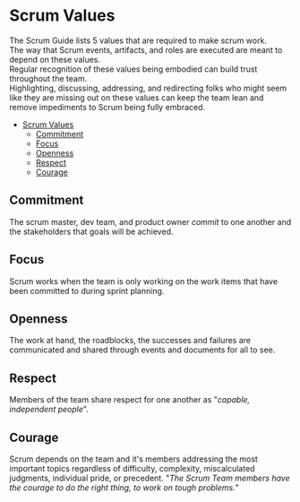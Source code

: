 # Scrum Values

The Scrum Guide lists 5 values that are required to make scrum work.  
The way that Scrum events, artifacts, and roles are executed are meant to depend on these values.  
Regular recognition of these values being embodied can build trust throughout the team.  
Highlighting, discussing, addressing, and redirecting folks who might seem like they are missing out on these values can keep the team lean and remove impediments to Scrum being fully embraced.

+ [Scrum Values](#scrum-values)
  + [Commitment](#commitment)
  + [Focus](#focus)
  + [Openness](#openness)
  + [Respect](#respect)
  + [Courage](#courage)

## Commitment

The scrum master, dev team, and product owner _commit_ to one another and the stakeholders that goals will be achieved.

## Focus

Scrum works when the team is only working on the work items that have been committed to during sprint planning.

## Openness

The work at hand, the roadblocks, the successes and failures are communicated and shared through events and documents for all to see.

## Respect

Members of the team share respect for one another as "_capable, independent people_".

## Courage

Scrum depends on the team and it's members addressing the most important topics regardless of difficulty, complexity, miscalculated judgments, individual pride, or precedent. "_The Scrum Team members have the courage to do the right thing, to work on tough problems._"
